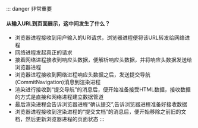 ::: danger 非常重要
#### 从输入URL到页面展示，这中间发生了什么？
- 浏览器进程接收到用户输入的URl请求，浏览器进程便将该URL转发给网络进程
- 网络进程发起真正的请求
- 接着网络进程接收到响应头数据，便解析响应头数据，并将响应头数据发送给浏览器进程
- 浏览器进程接收到网络进程响应头数据之后，发送提交导航(CommitNavigation)消息到渲染进程
- 渲染进行接收到“提交导航”的消息后，便开始准备接受HTML数据，接收数据的方式是直接和网络进程建立数据管道
- 最后渲染进程会告诉浏览器进程“确认提交”,告诉浏览器进程准备好接收数据
- 浏览器进程接收到渲染进程的“提交文档”的消息后，便开始移除之前旧的文档，然后更新浏览器进程的页面状态
:::